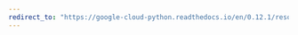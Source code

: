 ```yaml
---
redirect_to: "https://google-cloud-python.readthedocs.io/en/0.12.1/resource-manager-client.html"
---
```

